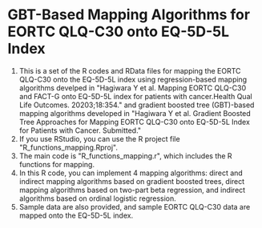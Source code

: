 # GBT-Based Mapping Algorithms for EORTC QLQ-C30 onto EQ-5D-5L Index


1. This is a set of the R codes and RData files for mapping the EORTC QLQ-C30 onto the EQ-5D-5L index using regression-based mapping algorithms develped in "Hagiwara Y et al. Mapping EORTC QLQ-C30 and FACT-G onto EQ-5D-5L index for patients with cancer.Health Qual Life Outcomes. 20203;18:354." and gradient boosted tree (GBT)-based mapping algorithms developed in "Hagiwara Y et al. Gradient Boosted Tree Approaches for Mapping EORTC QLQ-C30 onto EQ-5D-5L Index for Patients with Cancer. Submitted."
2. If you use RStudio, you can use the R project file "R_functions_mapping.Rproj".
3. The main code is "R_functions_mapping.r", which includes the R functions for mapping.
4. In this R code, you can implement 4 mapping algorithms: direct and indirect mapping algorithms based on gradient boosted trees, direct mapping algorithms based on two-part beta regression, and indirect algorithms based on ordinal logistic regression.
5. Sample data are also provided, and sample EORTC QLQ-C30 data are mapped onto the EQ-5D-5L index.
